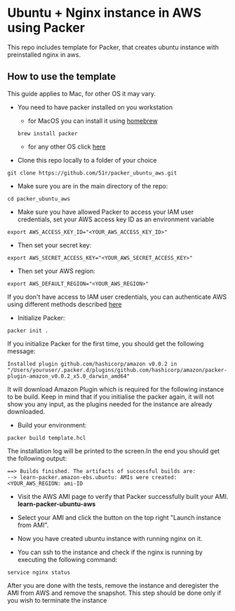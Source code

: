 # Ubuntu + Nginx instance in AWS using Packer

This repo includes template for Packer, that creates ubuntu instance with preinstalled nginx in aws.

## How to use the template
This guide applies to Mac, for other OS it may vary. 
* You need to have packer  installed on you workstation
   *  for MacOS you can install it using [homebrew](https://brew.sh/)
   
    ```
    brew install packer
    ```
  
   *  for any other OS click [here](https://packer.io/downloads.html) 

* Clone this repo locally to a folder of your choice
```
git clone https://github.com/51r/packer_ubuntu_aws.git
```
* Make sure you are in the main directory of the repo:

```
cd packer_ubuntu_aws
```
* Make sure you have allowed Packer to access your IAM user credentials, set your AWS access key ID as an environment variable
```
export AWS_ACCESS_KEY_ID="<YOUR_AWS_ACCESS_KEY_ID>"
```
* Then set your secret key:
```
export AWS_SECRET_ACCESS_KEY="<YOUR_AWS_SECRET_ACCESS_KEY>"
```
* Then set your AWS region:
```
export AWS_DEFAULT_REGION="<YOUR_AWS_REGION>"
```
If you don't have access to IAM user credentials, you can authenticate AWS using different methods described [here](https://www.packer.io/plugins/builders/amazon#authentication)
* Initialize Packer:
```
packer init .
```
If you initialize Packer for the first time, you should get the following message:
```
Installed plugin github.com/hashicorp/amazon v0.0.2 in "/Users/youruser/.packer.d/plugins/github.com/hashicorp/amazon/packer-plugin-amazon_v0.0.2_x5.0_darwin_amd64"
```
It will download Amazon Plugin which is required for the following instance to be build. Keep in mind that if you initialise the packer again, it will not show you any input, as the plugins needed for the instance are already downloaded.
* Build your environment:
```
packer build template.hcl
```
The installation log will be printed to the screen.In the end you should get the following output: 
```
==> Builds finished. The artifacts of successful builds are:
--> learn-packer.amazon-ebs.ubuntu: AMIs were created:
<YOUR_AWS_REGION: ami-ID
```
* Visit the AWS AMI page to verify that Packer successfully built your AMI. **learn-packer-ubuntu-aws**

* Select your AMI and click the button on the top right "Launch instance from AMI".

* Now you have created ubuntu instance with running nginx on it. 

* You can ssh to the instance and check if the nginx is running by executing the following command:
```
service nginx status
```

After you are done with the tests, remove the instance and deregister the AMI from AWS and remove the snapshot. This step should be done only if you wish to terminate the instance
